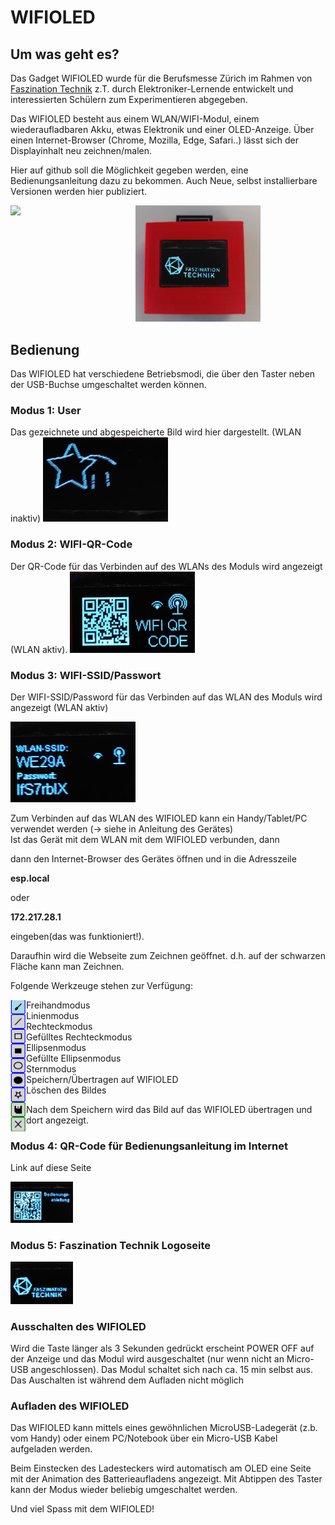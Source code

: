 <h1>WIFIOLED</h1>

<h2>Um was geht es?</h2>

Das Gadget WIFIOLED wurde für die Berufsmesse Zürich im Rahmen von <a href="https://www.faszination-technik.ch">Faszination Technik</a> z.T. durch Elektroniker-Lernende entwickelt und interessierten Schülern zum Experimentieren abgegeben. 

Das WIFIOLED besteht aus einem WLAN/WIFI-Modul, einem wiederaufladbaren Akku, etwas Elektronik und einer OLED-Anzeige.
Über einen Internet-Browser (Chrome, Mozilla, Edge, Safari..) lässt sich der Displayinhalt neu zeichnen/malen.

Hier auf github soll die Möglichkeit gegeben werden, eine Bedienungsanleitung dazu zu bekommen. 
Auch Neue, selbst installierbare Versionen werden hier publiziert.  

<img src="imgs/hardware.png" width="200" align="left"/> <img src="imgs/wifioled.png" width="200" />
<br>

<hl>

<h2>Bedienung</h2>

Das WIFIOLED hat verschiedene Betriebsmodi, die über den Taster neben der USB-Buchse umgeschaltet werden können. 

<h3>Modus 1: User</h3>
Das gezeichnete und abgespeicherte Bild wird hier dargestellt. (WLAN inaktiv)

<img src="imgs/user.png" width="200" />

<h3>Modus 2: WIFI-QR-Code</h3> 
Der QR-Code für das Verbinden auf des WLANs des Moduls wird angezeigt (WLAN aktiv).

<img src="imgs/wifiqr.png" width="200" />

<h3>Modus 3: WIFI-SSID/Passwort</h3> 

Der WIFI-SSID/Password für das Verbinden auf das WLAN des Moduls wird angezeigt (WLAN aktiv)

<img src="imgs/wifissid.png" width="200" />
	
Zum Verbinden auf das WLAN des WIFIOLED kann ein Handy/Tablet/PC verwendet werden (-> siehe in Anleitung des Gerätes)	
Ist das Gerät mit dem WLAN mit dem WIFIOLED verbunden, dann 

dann den Internet-Browser des Gerätes öffnen und in die Adresszeile

<b>esp.local</b> 

oder 

<b>172.217.28.1</b>   

eingeben(das was funktioniert!). 

Daraufhin wird die Webseite zum Zeichnen geöffnet. d.h. auf der schwarzen Fläche kann man Zeichnen.

Folgende Werkzeuge stehen zur Verfügung:

<img src="imgs/draw.png" width="25" align="left"/> <ul>Freihandmodus<br>
Linienmodus<br>
Rechteckmodus<br>
Gefülltes Rechteckmodus<br>
Ellipsenmodus<br>
Gefüllte Ellipsenmodus<br>
Sternmodus<br>
Speichern/Übertragen auf WIFIOLED<br>
Löschen des Bildes</ul>

Nach dem Speichern wird das Bild auf das WIFIOLED übertragen und dort angezeigt.

<h3>Modus 4: QR-Code für Bedienungsanleitung im Internet</h3>

Link auf diese Seite

<img src="imgs/usermanual.png" width="100" />

<h3>Modus 5: Faszination Technik Logoseite</h3>

<img src="imgs/fasztech.png" width="100" />

<h3>Ausschalten des WIFIOLED</h3>

Wird die Taste länger als 3 Sekunden gedrückt erscheint POWER OFF auf der Anzeige und das Modul wird ausgeschaltet (nur wenn nicht an Micro-USB angeschlossen). Das Modul schaltet sich nach ca. 15 min selbst aus. Das Auschalten ist während dem Aufladen nicht möglich 

<h3>Aufladen des WIFIOLED</h3>

Das WIFIOLED kann mittels eines gewöhnlichen MicroUSB-Ladegerät (z.b. vom Handy) oder einem PC/Notebook über ein Micro-USB Kabel aufgeladen werden.

Beim Einstecken des Ladesteckers wird automatisch am OLED eine Seite mit der Animation des Batterieaufladens angezeigt. Mit Abtippen des Taster kann der Modus wieder beliebig umgeschaltet werden.


Und viel Spass mit dem WIFIOLED!